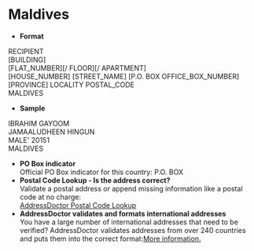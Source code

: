 Maldives
========

- **Format**

RECIPIENT  
[BUILDING]  
[FLAT_NUMBER][/ FLOOR][/ APARTMENT]  
[HOUSE_NUMBER] [STREET_NAME] [P.O. BOX OFFICE_BOX_NUMBER]  
[PROVINCE] LOCALITY POSTAL_CODE  
MALDIVES
- **Sample**

IBRAHIM GAYOOM  
JAMAALUDHEEN HINGUN  
MALE' 20151  
MALDIVES
- **PO Box indicator**  
Official PO Box indicator for this country: P.O. BOX
- **Postal Code Lookup - Is the address correct?**  
Validate a postal address or append missing information like a postal code at no charge:  
[AddressDoctor Postal Code Lookup](http://lookup.addressdoctor.com/lookup/default.aspx?lang=en&country=MDV)
- **AddressDoctor validates and formats international addresses**  
You have a large number of international addresses that need to be verified? AddressDoctor validates addresses from over 240 countries and puts them into the correct format:[More information.](index.php?id=31&L=1)